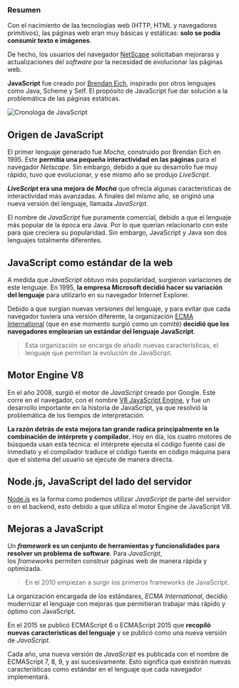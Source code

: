 
### Resumen

Con el nacimiento de las tecnologías web (HTTP, HTML y navegadores primitivos), las páginas web eran muy básicas y estáticas: **solo se podía consumir texto e imágenes**.

De hecho, los usuarios del navegador [NetScape](https://es.wikipedia.org/wiki/Netscape_Navigator) solicitaban mejoraras y actualizaciones del _software_ por la necesidad de evolucionar las páginas web.

**JavaScript** fue creado por [Brendan Eich](https://es.wikipedia.org/wiki/Brendan_Eich), inspirado por otros lenguajes como Java, Scheme y Self. El propósito de JavaScript fue dar solución a la problemática de las páginas estáticas.

![Cronologa de JavaScript](https://static.platzi.com/media/user_upload/JS-Historia-00ce941e-9988-498a-9ca7-513defeb5d00.jpg)

## Origen de JavaScript

El primer lenguaje generado fue _Mocha_, construido por Brendan Eich en 1995. Este **permitía una pequeña interactividad en las páginas** para el navegador _Netscape_. Sin embargo, debido a que su desarrollo fue muy rápido, tuvo que evolucionar, y ese mismo año se produjo _LiveScript_.

**_LiveScript_ era una mejora de _Mocha_** que ofrecía algunas características de interactividad más avanzadas. A finales del mismo año, se originó una nueva versión del lenguaje, llamada _JavaScript_.

El nombre de _JavaScript_ fue puramente comercial, debido a que el lenguaje más popular de la época era Java. Por lo que querían relacionarlo con este para que creciera su popularidad. Sin embargo, JavaScript y Java son dos lenguajes totalmente diferentes.

## JavaScript como estándar de la web

A medida que _JavaScript_ obtuvo más popularidad, surgieron variaciones de este lenguaje. En 1995, **la empresa Microsoft decidió hacer su variación del lenguaje** para utilizarlo en su navegador Internet Explorer.

Debido a que surgían nuevas versiones del lenguaje, y para evitar que cada navegador tuviera una versión diferente, la organización [ECMA International](https://www.ecma-international.org/) (que en ese momento surgió como un comité) **decidió que los navegadores emplearían un estándar del lenguaje JavaScript**.

> Esta organización se encarga de añadir nuevas características, el lenguaje que permitan la evolución de JavaScript.

## Motor Engine V8

En el año 2008, surgió el motor de _JavaScript_ creado por Google. Este corre en el navegador, con el nombre [V8 JavaScript Engine](https://v8.dev/), y fue un desarrollo importante en la historia de JavaScript, ya que resolvió la problemática de los tiempos de interpretación.

**La razón detrás de esta mejora tan grande radica principalmente en la combinación de intérprete y compilador.** Hoy en día, los cuatro motores de búsqueda usan esta técnica: el intérprete ejecuta el código fuente casi de inmediato y el compilador traduce el código fuente en código máquina para que el sistema del usuario se ejecute de manera directa.

## Node.js, JavaScript del lado del servidor

[Node.js](https://nodejs.org/es/) es la forma como podemos utilizar _JavaScript_ de parte del servidor o en el backend, esto debido a que utiliza el motor Engine de JavaScript V8.

## Mejoras a JavaScript

Un **_framework_ es un conjunto de herramientas y funcionalidades para resolver un problema de software**. Para _JavaScript_, los _frameworks_ permiten construir páginas web de manera rápida y optimizada.

> En el 2010 empiezan a surgir los primeros frameworks de JavaScript.

La organización encargada de los estándares, _ECMA International_, decidió modernizar el lenguaje con mejoras que permitieran trabajar más rápido y óptimo con JavaScript.

En el 2015 se publicó ECMAScript 6 o ECMAScript 2015 que **recopiló nuevas características del lenguaje** y se publicó como una nueva versión de _JavaScript_.

Cada año, una nueva versión de _JavaScript_ es publicada con el nombre de ECMAScript 7, 8, 9, y así sucesivamente. Esto significa que existirán nuevas características como estándar en el lenguaje que cada navegador implementará.
